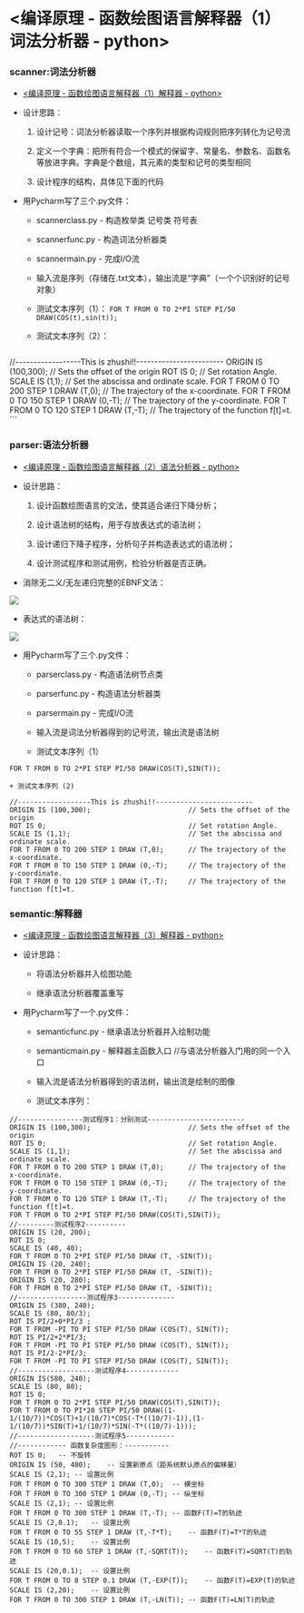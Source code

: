 # <编译原理 - 函数绘图语言解释器（1）词法分析器 - python>

### scanner:词法分析器

+ [<编译原理 - 函数绘图语言解释器（1）解释器 - python>](https://www.cnblogs.com/ymjun/p/11773681.html "词法分析器")

+ 设计思路：
	1. 设计记号：词法分析器读取一个序列并根据构词规则把序列转化为记号流

	2. 定义一个字典：把所有符合一个模式的保留字、常量名、参数名、函数名等放进字典。字典是个数组，其元素的类型和记号的类型相同

	3. 设计程序的结构，具体见下面的代码

+ 用Pycharm写了三个.py文件：
	+ scannerclass.py - 构造枚举类 记号类 符号表
	
	+ scannerfunc.py - 构造词法分析器类
	
	+ scannermain.py - 完成I/O流
	
	+ 输入流是序列（存储在.txt文本），输出流是“字典”（一个个识别好的记号对象）
	
	+ 测试文本序列（1）：
	`FOR T FROM 0 TO 2*PI STEP PI/50 DRAW(COS(t),sin(t));`
	
	+ 测试文本序列（2）：
	```
//------------------This is zhushi!!------------------------
ORIGIN IS (100,300);  						// Sets the offset of the origin
ROT IS 0;									// Set rotation Angle.
SCALE IS (1,1);								// Set the abscissa and ordinate scale.
FOR T FROM 0 TO 200 STEP 1 DRAW (T,0);		// The trajectory of the x-coordinate.
FOR T FROM 0 TO 150 STEP 1 DRAW (0,-T);		// The trajectory of the y-coordinate.
FOR T FROM 0 TO 120 STEP 1 DRAW (T,-T);		// The trajectory of the function f[t]=t.
	```


### parser:语法分析器

+ [<编译原理 - 函数绘图语言解释器（2）语法分析器 - python>](https://www.cnblogs.com/ymjun/p/11963230.html "语法分析器")

+ 设计思路：
	1. 设计函数绘图语言的文法，使其适合递归下降分析；
	
	2. 设计语法树的结构，用于存放表达式的语法树；
	
	3. 设计递归下降子程序，分析句子并构造表达式的语法树；
	
	4. 设计测试程序和测试用例，检验分析器是否正确。

+ 消除无二义/无左递归完整的EBNF文法：

![](https://img2018.cnblogs.com/blog/1816059/201911/1816059-20191130170322636-359501919.png)

+ 表达式的语法树：

![](https://img2018.cnblogs.com/blog/1816059/201911/1816059-20191130170330251-1823170695.png)

+ 用Pycharm写了三个.py文件：
	+ parserclass.py - 构造语法树节点类
	
	+ parserfunc.py - 构造语法分析器类
	
	+ parsermain.py - 完成I/O流
	
	+ 输入流是词法分析器得到的记号流，输出流是语法树
	
	+ 测试文本序列（1）
```
FOR T FROM 0 TO 2*PI STEP PI/50 DRAW(COS(T),SIN(T));
```

	+ 测试文本序列 (2)
```
//------------------This is zhushi!!------------------------
ORIGIN IS (100,300);                        // Sets the offset of the origin
ROT IS 0;                                   // Set rotation Angle.
SCALE IS (1,1);                             // Set the abscissa and ordinate scale.
FOR T FROM 0 TO 200 STEP 1 DRAW (T,0);      // The trajectory of the x-coordinate.
FOR T FROM 0 TO 150 STEP 1 DRAW (0,-T);     // The trajectory of the y-coordinate.
FOR T FROM 0 TO 120 STEP 1 DRAW (T,-T);     // The trajectory of the function f[t]=t.
```

### semantic:解释器

+ [<编译原理 - 函数绘图语言解释器（3）解释器 - python>](https://www.cnblogs.com/ymjun/p/12006048.html "解释器")

+ 设计思路：
	+ 将语法分析器并入绘图功能
	
	+ 继承语法分析器覆盖重写
	
+ 用Pycharm写了一个.py文件：
	+ semanticfunc.py - 继承语法分析器并入绘制功能
	
	+ semanticmain.py - 解释器主函数入口 //与语法分析器入门用的同一个入口
	
	+ 输入流是语法分析器得到的语法树，输出流是绘制的图像

	+ 测试文本序列：
	
```
//----------------测试程序1：分别测试------------------------
ORIGIN IS (100,300);                        // Sets the offset of the origin
ROT IS 0;                                   // Set rotation Angle.
SCALE IS (1,1);                             // Set the abscissa and ordinate scale.
FOR T FROM 0 TO 200 STEP 1 DRAW (T,0);      // The trajectory of the x-coordinate.
FOR T FROM 0 TO 150 STEP 1 DRAW (0,-T);     // The trajectory of the y-coordinate.
FOR T FROM 0 TO 120 STEP 1 DRAW (T,-T);     // The trajectory of the function f[t]=t.
FOR T FROM 0 TO 2*PI STEP PI/50 DRAW(COS(T),SIN(T));
//---------测试程序2----------
ORIGIN IS (20, 200);
ROT IS 0;
SCALE IS (40, 40);
FOR T FROM 0 TO 2*PI STEP PI/50 DRAW (T, -SIN(T));
ORIGIN IS (20, 240);
FOR T FROM 0 TO 2*PI STEP PI/50 DRAW (T, -SIN(T));
ORIGIN IS (20, 280);
FOR T FROM 0 TO 2*PI STEP PI/50 DRAW (T, -SIN(T));
//-----------------测试程序3--------------
ORIGIN IS (380, 240);
SCALE IS (80, 80/3);
ROT IS PI/2+0*PI/3 ;
FOR T FROM -PI TO PI STEP PI/50 DRAW (COS(T), SIN(T));
ROT IS PI/2+2*PI/3;
FOR T FROM -PI TO PI STEP PI/50 DRAW (COS(T), SIN(T));
ROT IS PI/2-2*PI/3;
FOR T FROM -PI TO PI STEP PI/50 DRAW (COS(T), SIN(T));
//-------------------测试程序4-------------
ORIGIN IS(580, 240);
SCALE IS (80, 80);
ROT IS 0;
FOR T FROM 0 TO 2*PI STEP PI/50 DRAW(COS(T),SIN(T));
FOR T FROM 0 TO PI*20 STEP PI/50 DRAW((1-1/(10/7))*COS(T)+1/(10/7)*COS(-T*((10/7)-1)),(1-1/(10/7))*SIN(T)+1/(10/7)*SIN(-T*((10/7)-1)));
//-------------------测试程序5------------
//------------ 函数复杂度图形：-----------
ROT IS 0;	-- 不旋转
ORIGIN IS (50, 400);	-- 设置新原点（距系统默认原点的偏移量）
SCALE IS (2,1);	-- 设置比例
FOR T FROM 0 TO 300 STEP 1 DRAW (T,0);	-- 横坐标
FOR T FROM 0 TO 300 STEP 1 DRAW (0,-T);	-- 纵坐标
SCALE IS (2,1);	-- 设置比例
FOR T FROM 0 TO 300 STEP 1 DRAW (T,-T);	-- 函数F(T)=T的轨迹
SCALE IS (2,0.1);	-- 设置比例
FOR T FROM 0 TO 55 STEP 1 DRAW (T,-T*T);	-- 函数F(T)=T*T的轨迹
SCALE IS (10,5);	-- 设置比例
FOR T FROM 0 TO 60 STEP 1 DRAW (T,-SQRT(T));	-- 函数F(T)=SQRT(T)的轨迹
SCALE IS (20,0.1);	-- 设置比例
FOR T FROM 0 TO 8 STEP 0.1 DRAW (T,-EXP(T));	-- 函数F(T)=EXP(T)的轨迹
SCALE IS (2,20);	-- 设置比例
FOR T FROM 0 TO 300 STEP 1 DRAW (T,-LN(T));	-- 函数F(T)=LN(T)的轨迹
```
